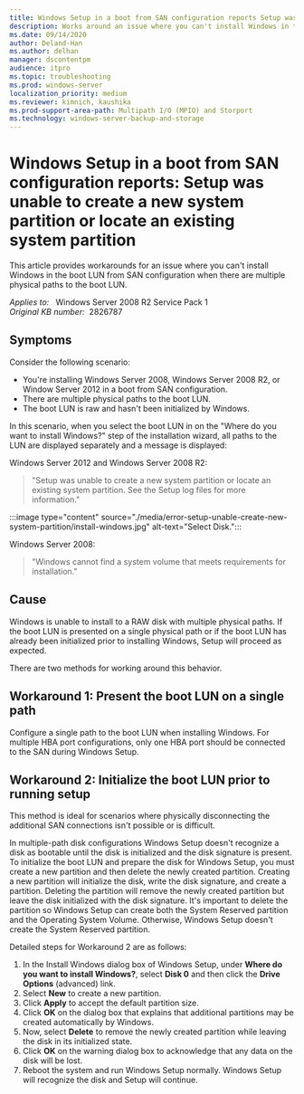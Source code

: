 ```yaml
---
title: Windows Setup in a boot from SAN configuration reports Setup was unable to create a new system partition or locate an existing system partition
description: Works around an issue where you can't install Windows in the boot LUN from SAN configuration when there are multiple physical paths to the boot LUN.
ms.date: 09/14/2020
author: Deland-Han
ms.author: delhan
manager: dscontentpm
audience: itpro
ms.topic: troubleshooting
ms.prod: windows-server
localization_priority: medium
ms.reviewer: kimnich, kaushika
ms.prod-support-area-path: Multipath I/O (MPIO) and Storport
ms.technology: windows-server-backup-and-storage
---
```

# Windows Setup in a boot from SAN configuration reports: Setup was unable to create a new system partition or locate an existing system partition

This article provides workarounds for an issue where you can't install Windows in the boot LUN from SAN configuration when there are multiple physical paths to the boot LUN.

_Applies to:_ &nbsp; Windows Server 2008 R2 Service Pack 1  
_Original KB number:_ &nbsp;2826787

## Symptoms

Consider the following scenario:

- You're installing Windows Server 2008, Windows Server 2008 R2, or Window Server 2012 in a boot from SAN configuration.
- There are multiple physical paths to the boot LUN.
- The boot LUN is raw and hasn't been initialized by Windows.

In this scenario, when you select the boot LUN in on the "Where do you want to install Windows?" step of the installation wizard, all paths to the LUN are displayed separately and a message is displayed:

Windows Server 2012 and Windows Server 2008 R2:

> "Setup was unable to create a new system partition or locate an existing system partition. See the Setup log files for more information."

:::image type="content" source="./media/error-setup-unable-create-new-system-partition/install-windows.jpg" alt-text="Select Disk.":::

Windows Server 2008:

> "Windows cannot find a system volume that meets requirements for installation."

## Cause

Windows is unable to install to a RAW disk with multiple physical paths. If the boot LUN is presented on a single physical path or if the boot LUN has already been initialized prior to installing Windows, Setup will proceed as expected.

There are two methods for working around this behavior.

## Workaround 1: Present the boot LUN on a single path

Configure a single path to the boot LUN when installing Windows. For multiple HBA port configurations, only one HBA port should be connected to the SAN during Windows Setup.

## Workaround 2: Initialize the boot LUN prior to running setup

This method is ideal for scenarios where physically disconnecting the additional SAN connections isn't possible or is difficult.

In multiple-path disk configurations Windows Setup doesn't recognize a disk as bootable until the disk is initialized and the disk signature is present. To initialize the boot LUN and prepare the disk for Windows Setup, you must create a new partition and then delete the newly created partition. Creating a new partition will initialize the disk, write the disk signature, and create a partition. Deleting the partition will remove the newly created partition but leave the disk initialized with the disk signature. It's important to delete the partition so Windows Setup can create both the System Reserved partition and the Operating System Volume. Otherwise, Windows Setup doesn't create the System Reserved partition.

Detailed steps for Workaround 2 are as follows:

1. In the Install Windows dialog box of Windows Setup, under **Where do you want to install Windows?**, select **Disk 0** and then click the **Drive Options** (advanced) link.
2. Select **New** to create a new partition.
3. Click **Apply** to accept the default partition size.
4. Click **OK** on the dialog box that explains that additional partitions may be created automatically by Windows.
5. Now, select **Delete** to remove the newly created partition while leaving the disk in its initialized state.
6. Click **OK** on the warning dialog box to acknowledge that any data on the disk will be lost.
7. Reboot the system and run Windows Setup normally. Windows Setup will recognize the disk and Setup will continue.
